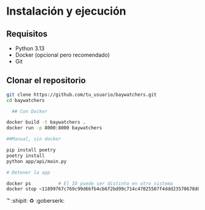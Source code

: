 # Instalación y ejecución

## Requisitos
- Python 3.13
- Docker (opcional pero recomendado)
- Git

## Clonar el repositorio

```bash
git clone https://github.com/tu_usuario/baywatchers.git
cd baywatchers

  ## Con Docker

docker build -t baywatchers .
docker run -p 8000:8000 baywatchers

##Manual, sin docker

pip install poetry
poetry install
python app/api/main.py

# Detener la app

docker ps          # El ID puede ser distinto en otro sistema
docker stop <11899767c769c99d66fb4cb6f2bd99c714c47025507f4ddd23570678d067bbd3>
```
:tm: :shipit: :recycle: :goberserk: